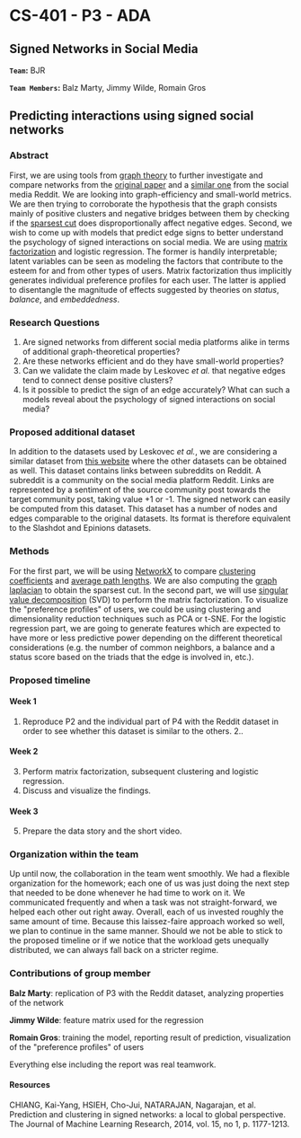 # CS-401 - P3 - ADA

## Signed Networks in Social Media

**`Team`:** BJR

**`Team Members`:** Balz Marty, Jimmy Wilde, Romain Gros

## Predicting interactions using signed social networks

### Abstract
First, we are using tools from [graph theory](https://en.wikipedia.org/wiki/Graph_theory) to further investigate and compare networks from the [original paper](https://cs.stanford.edu/people/jure/pubs/triads-chi10.pdf) and a [similar one](https://snap.stanford.edu/data/#signnets) from the social media Reddit. We are looking into graph-efficiency and small-world metrics. We are then trying to corroborate the hypothesis that the graph consists mainly of positive clusters and negative bridges between them by checking if the [sparsest cut](https://en.wikipedia.org/wiki/Cut_%28graph_theory%29#Sparsest_cut) does disproportionally affect negative edges.
Second, we wish to come up with models that predict edge signs to better understand the psychology of signed interactions on social media. We are using [matrix factorization](https://en.wikipedia.org/wiki/Matrix_factorization_%28recommender_systems%29) and logistic regression. The former is handily interpretable; latent variables can be seen as modeling the factors that contribute to the esteem for and from other types of users. Matrix factorization thus implicitly generates individual preference profiles for each user. The latter is applied to disentangle the magnitude of effects suggested by theories on *status*, *balance*, and *embeddedness*.

### Research Questions
1. Are signed networks from different social media platforms alike in terms of additional graph-theoretical properties?
2. Are these networks efficient and do they have small-world properties?
3. Can we validate the claim made by Leskovec *et al.* that negative edges tend to connect dense positive clusters?
4. Is it possible to predict the sign of an edge accurately? What can such a models reveal about the psychology of signed interactions on social media?

### Proposed additional dataset
In addition to the datasets used by Leskovec *et al.*, we are considering a similar dataset from [this website](https://snap.stanford.edu/data/#signnets) where the other datasets can be obtained as well. This dataset contains links between subreddits on Reddit. A subreddit is a community on the social media platform Reddit. Links are represented by a sentiment of the source community post towards the target community post, taking value +1 or -1. The signed network can easily be computed from this dataset. This dataset has a number of nodes and edges comparable to the original datasets. Its format is therefore equivalent to the Slashdot and Epinions datasets.

### Methods
For the first part, we will be using [NetworkX](https://networkx.org/) to compare [clustering coefficients](https://en.wikipedia.org/wiki/Clustering_coefficient) and [average path lengths](https://en.wikipedia.org/wiki/Shortest_path_problem). We are also computing the [graph laplacian](https://en.wikipedia.org/wiki/Laplacian_matrix) to obtain the sparsest cut.
In the second part, we will use [singular value decomposition](https://en.wikipedia.org/wiki/Singular_value_decomposition) (SVD) to perform the matrix factorization. To visualize the "preference profiles" of users, we could be using clustering and dimensionality reduction techniques such as PCA or t-SNE. For the logistic regression part, we are going to generate features which are expected to have more or less predictive power depending on the different theoretical considerations (e.g. the number of common neighbors, a balance and a status score based on the triads that the edge is involved in, etc.).

### Proposed timeline

#### Week 1
1. Reproduce P2 and the individual part of P4 with the Reddit dataset in order to see whether this dataset is similar to the others.
2..
#### Week 2
3. Perform matrix factorization, subsequent clustering and logistic regression.
4. Discuss and visualize the findings.
#### Week 3
5. Prepare the data story and the short video.

### Organization within the team

Up until now, the collaboration in the team went smoothly. We had a flexible organization for the homework; each one of us was just doing the next step that needed to be done whenever he had time to work on it. We communicated frequently and when a task was not straight-forward, we helped each other out right away. Overall, each of us invested roughly the same amount of time. Because this laissez-faire approach worked so well, we plan to continue in the same manner. Should we not be able to stick to the proposed timeline or if we notice that the workload gets unequally distributed, we can always fall back on a stricter regime.

### Contributions of group member

**Balz Marty**: replication of P3 with the Reddit dataset, analyzing properties of the network

**Jimmy Wilde**: feature matrix used for the regression

**Romain Gros**: training the model, reporting result of prediction, visualization of the "preference profiles" of users

Everything else including the report was real teamwork.

#### Resources
CHIANG, Kai-Yang, HSIEH, Cho-Jui, NATARAJAN, Nagarajan, et al. Prediction and clustering in signed networks: a local to global perspective. The Journal of Machine Learning Research, 2014, vol. 15, no 1, p. 1177-1213.
